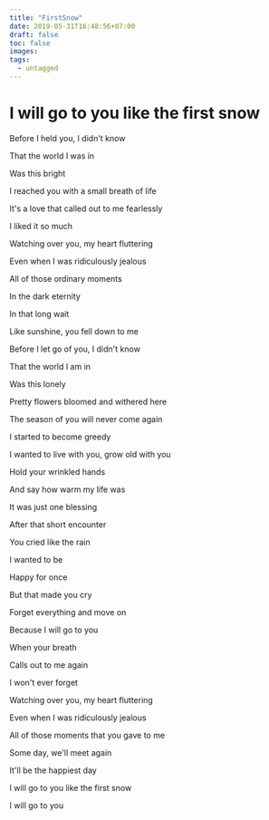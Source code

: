 ```yaml
---
title: "FirstSnow"
date: 2019-05-31T16:48:56+07:00
draft: false
toc: false
images:
tags: 
  - untagged
---
```


# I will go to you like the first snow

Before I held you, I didn't know

That the world I was in

Was this bright

I reached you with a small breath of life

It's a love that called out to me fearlessly

I liked it so much

Watching over you, my heart fluttering

Even when I was ridiculously jealous

All of those ordinary moments

In the dark eternity

In that long wait

Like sunshine, you fell down to me

Before I let go of you, I didn't know

That the world I am in

Was this lonely

Pretty flowers bloomed and withered here

The season of you will never come again

I started to become greedy

I wanted to live with you, grow old with you

Hold your wrinkled hands

And say how warm my life was

It was just one blessing

After that short encounter

You cried like the rain

I wanted to be

Happy for once

But that made you cry

Forget everything and move on

Because I will go to you

When your breath

Calls out to me again

I won't ever forget

Watching over you, my heart fluttering

Even when I was ridiculously jealous

All of those moments that you gave to me

Some day, we'll meet again

It'll be the happiest day

I will go to you like the first snow

I will go to you